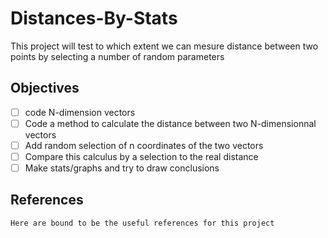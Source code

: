 # Distances-By-Stats
This project will test to which extent we can mesure distance between two points by selecting a number of random parameters

## Objectives
- [ ] code N-dimension vectors
- [ ] Code a method to calculate the distance between two N-dimensionnal vectors
- [ ] Add random selection of n coordinates of the two vectors
- [ ] Compare this calculus by a selection to the real distance
- [ ] Make stats/graphs and try to draw conclusions 

## References
`Here are bound to be the useful references for this project`
